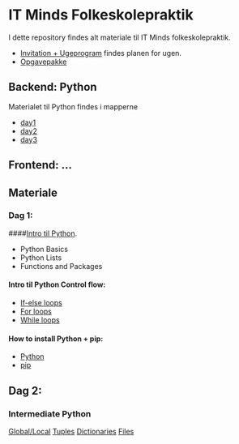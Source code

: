 # IT Minds Folkeskolepraktik

I dette repository findes alt materiale til IT Minds folkeskolepraktik.
- [Invitation + Ugeprogram](https://docs.google.com/document/d/1Pz4iN2EWj15I17AmFaapt5Ub7lZPxjYyyQqoFr_utAA/) findes planen for ugen.
- [Opgavepakke](https://docs.google.com/document/d/1tsG5nReAUyXuP9HtOcvNZtzCNUMXOBjXFf2gi0FHcGk/)


## Backend: Python
Materialet til Python findes i mapperne
- [day1](day1/)
- [day2](day2/)
- [day3](day3/)


## Frontend: ...





## Materiale

### Dag 1:
####[Intro til Python](https://www.datacamp.com/courses/intro-to-python-for-data-science).
- Python Basics
- Python Lists
- Functions and Packages

#### Intro til Python Control flow:
- [If-else loops](https://www.w3schools.com/python/python_conditions.asp)
- [For loops](https://www.w3schools.com/python/python_while_loops.asp)
- [While loops](https://www.w3schools.com/python/python_for_loops.asp)

#### How to install Python + pip:
- [Python](https://www.youtube.com/watch?v=i-MuSAwgwCU)
- [pip](https://www.geeksforgeeks.org/how-to-install-pip-on-windows/)


## Dag 2:
### Intermediate Python
[Global/Local](https://www.geeksforgeeks.org/global-local-variables-python/)
[Tuples](https://www.geeksforgeeks.org/python-tuples/)
[Dictionaries](https://www.geeksforgeeks.org/python-dictionary/)
[Files](https://www.geeksforgeeks.org/file-handling-python/)
